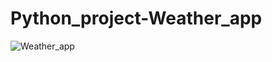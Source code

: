 ﻿# Python_project-Weather_app
![Weather_app](https://github.com/Vrushilpatel2004/Python_project-Weather_app/assets/158045921/4ccc51fe-09b2-4de4-8187-90760e0d686e)
